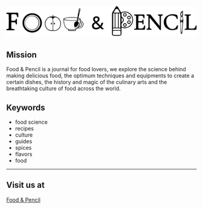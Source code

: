 

![Image](assets/img/logo/food&pencil-vectorlogo.svg)
---



## Mission
Food & Pencil is a journal for food lovers, we explore the science behind making delicious food, the optimum techniques and equipments to create a certain dishes, the history and magic of the culinary arts and the breathtaking culture of food across the world.

## Keywords
* food science   
* recipes   
* culture     
* guides   
* spices    
* flavors 
* food  
---

## Visit us at
[Food & Pencil](https://rodolforojasd.github.io/Food-Pencil-Rojas/)
